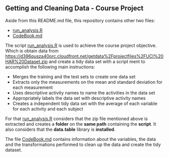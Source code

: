 ## Getting and Cleaning Data - Course Project

Aside from this README.md file, this repository contains other two files:
- [run_analysis.R](https://github.com/ricardo-sc/CleaningDataCourseProject/blob/master/run_analysis.R)
- [CodeBook.md](https://github.com/ricardo-sc/CleaningDataCourseProject/blob/master/CodeBook.md)

The script [run_analysis.R](https://github.com/ricardo-sc/CleaningDataCourseProject/blob/master/run_analysis.R) is used to achieve the course project objective. Which is obtain data from https://d396qusza40orc.cloudfront.net/getdata%2Fprojectfiles%2FUCI%20HAR%20Dataset.zip and create a tidy data set with a script ment to accomplish the following main instructions:
- Merges the training and the test sets to create one data set
- Extracts only the measurements on the mean and standard deviation for each measurement
- Uses descriptive activity names to name the activities in the data set
- Appropriately labels the data set with descriptive activity names
- Creates a independent tidy data set with the average of each variable for each activity and each subject

For that [run_analysis.R](https://github.com/ricardo-sc/CleaningDataCourseProject/blob/master/run_analysis.R) considers that the zip file mentioned above is extracted and creates a **folder** on the **same path** containing the **script**. It also considers that the **data.table** library is **installed**.

The file [CodeBook.md](https://github.com/ricardo-sc/CleaningDataCourseProject/blob/master/CodeBook.md) contains information about the variables, the data and the transformations performed to clean up the data and create the tidy dataset.
